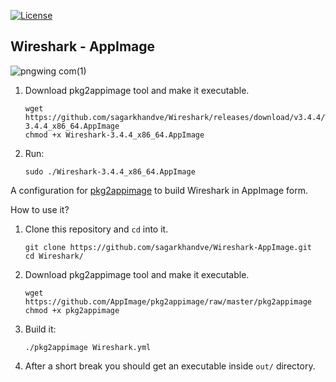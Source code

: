 [![License](https://img.shields.io/badge/License-MIT-blue)](#license "Go to license section")

## Wireshark - AppImage

![pngwing com(1)](https://user-images.githubusercontent.com/90393971/133909561-bc211f9c-3ccc-48b6-aa7a-12123f16badc.png)

1. Download pkg2appimage tool and make it executable.
   ```shell
   wget https://github.com/sagarkhandve/Wireshark/releases/download/v3.4.4/Wireshark-3.4.4_x86_64.AppImage
   chmod +x Wireshark-3.4.4_x86_64.AppImage
   ```
2. Run:

   ```shell
   sudo ./Wireshark-3.4.4_x86_64.AppImage
   ```

A configuration for [pkg2appimage](https://github.com/AppImage/pkg2appimage) to build Wireshark in AppImage form.

How to use it?

1. Clone this repository and `cd` into it.
    ```shell
    git clone https://github.com/sagarkhandve/Wireshark-AppImage.git
    cd Wireshark/
    ```
2. Download pkg2appimage tool and make it executable.
   ```shell
   wget https://github.com/AppImage/pkg2appimage/raw/master/pkg2appimage
   chmod +x pkg2appimage
   ```
3. Build it:

   ```shell
   ./pkg2appimage Wireshark.yml
   ```

4. After a short break you should get an executable inside `out/` directory.

